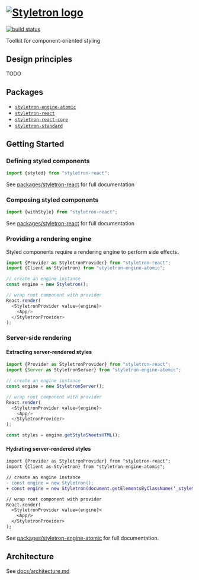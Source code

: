 # [![Styletron logo](https://cdn.rawgit.com/rtsao/styletron/logo/logo.svg "Styletron")](https://github.com/rtsao/styletron)

[![build status][build-badge]][build-href]



Toolkit for component-oriented styling

## Design principles

TODO

## Packages

- [`styletron-engine-atomic`]((packages/styletron-engine-atomic))
- [`styletron-react`](packages/styletron-react)
- [`styletron-react-core`](packages/styletron-standard)
- [`styletron-standard`](packages/styletron-standard)

## Getting Started


### Defining styled components

```js
import {styled} from "styletron-react";


```

See [packages/styletron-react](packages/styletron-react/README.md) for full documentation

### Composing styled components

```js
import {withStyle} from "styletron-react";

```

See [packages/styletron-react](packages/styletron-react/README.md) for full documentation

### Providing a rendering engine

Styled components require a rendering engine to perform side effects.

```js
import {Provider as StyletronProvider} from "styletron-react";
import {Client as Styletron} from "styletron-engine-atomic";

// create an engine instance
const engine = new Styletron();

// wrap root component with provider
React.render(
  <StyletronProvider value={engine}>
    <App/>
  </StyletronProvider>
);
```

### Server-side rendering

#### Extracting server-rendered styles

```js
import {Provider as StyletronProvider} from "styletron-react";
import {Server as StyletronServer} from "styletron-engine-atomic";

// create an engine instance
const engine = new StyletronServer();

// wrap root component with provider
React.render(
  <StyletronProvider value={engine}>
    <App/>
  </StyletronProvider>
);

const styles = engine.getStyleSheetsHTML();
```

#### Hydrating server-rendered styles

```diff
import {Provider as StyletronProvider} from "styletron-react";
import {Client as Styletron} from "styletron-engine-atomic";

// create an engine instance
- const engine = new Styletron();
+ const engine = new Styletron(document.getElementsByClassName('_styletron_hydrate'));

// wrap root component with provider
React.render(
  <StyletronProvider value={engine}>
    <App/>
  </StyletronProvider>
);
```

See [packages/styletron-engine-atomic](packages/styletron-engine-atomic/README.md) for full documentation.

## Architecture

See [docs/architecture.md](docs/architecture.md)


[build-badge]: https://travis-ci.org/rtsao/styletron.svg?branch=master
[build-href]: https://travis-ci.org/rtsao/styletron
